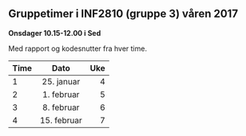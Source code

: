 ## Gruppetimer i INF2810 (gruppe 3) våren 2017

**Onsdager 10.15-12.00 i Sed**

Med rapport og kodesnutter fra hver time.


| Time          | Dato          | Uke           |
| ------------- |:-------------:|--------------:|
| 1             | 25. januar    | 4             |
| 2             | 1. februar    | 5             |
| 3             | 8. februar    | 6             |
| 4             | 15. februar   | 7             |
